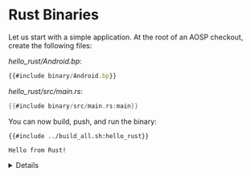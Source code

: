 # Rust Binaries

Let us start with a simple application. At the root of an AOSP checkout, create
the following files:

_hello_rust/Android.bp_:

```javascript
{{#include binary/Android.bp}}
```

_hello_rust/src/main.rs_:

```rust
{{#include binary/src/main.rs:main}}
```

You can now build, push, and run the binary:

```shell
{{#include ../build_all.sh:hello_rust}}
```

```text
Hello from Rust!
```

<details>

- Go through the build steps and demonstrate them running in your emulator.

- Notice the extensive documentation comments? The Android build rules enforce
  that all modules have documentation. Try removing it and see what error you
  get.

- Stress that the Rust build rules look like the other Soong rules. This is on
  purpose to make it as easy to use Rust as C++ or Java.

</details>
